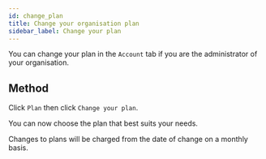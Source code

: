 ```yaml
---
id: change_plan
title: Change your organisation plan
sidebar_label: Change your plan
---
```


You can change your plan in the ```Account``` tab if you are the administrator of your organisation. 


## Method

Click ```Plan``` then click ```Change your plan```.

You can now choose the plan that best suits your needs.

Changes to plans will be charged from the date of change on a monthly basis.